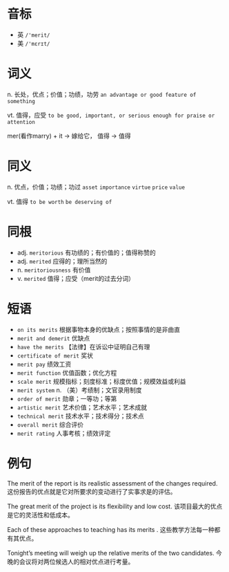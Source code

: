 # 音标

- 英 `/'merit/`
- 美 `/'mɛrɪt/`

# 词义

n. 长处，优点；价值；功绩，功劳
`an advantage or good feature of something`

vt. 值得，应受
`to be good, important, or serious enough for praise or attention`



mer(看作marry) + it → 嫁给它， 值得 → 值得

# 同义

n. 优点，价值；功绩；功过
`asset` `importance` `virtue` `price` `value`

vt. 值得
`to be worth` `be deserving of`

# 同根

- adj. `meritorious` 有功绩的；有价值的；值得称赞的
- adj. `merited` 应得的；理所当然的
- n. `meritoriousness` 有价值
- v. `merited` 值得；应受（merit的过去分词）

# 短语

- `on its merits` 根据事物本身的优缺点；按照事情的是非曲直
- `merit and demerit` 优缺点
- `have the merits` 【法律】在诉讼中证明自己有理
- `certificate of merit` 奖状
- `merit pay` 绩效工资
- `merit function` 优值函数；优化方程
- `scale merit` 规模指标；刻度标准；标度优值；规模效益或利益
- `merit system` n. （美）考绩制；文官录用制度
- `order of merit` 勋章；一等功；等第
- `artistic merit` 艺术价值；艺术水平；艺术成就
- `technical merit` 技术水平；技术得分；技术点
- `overall merit` 综合评价
- `merit rating` 人事考核；绩效评定

# 例句

The merit of the report is its realistic assessment of the changes required.
这份报告的优点就是它对所要求的变动进行了实事求是的评估。

The great merit of the project is its flexibility and low cost.
该项目最大的优点是它的灵活性和低成本。

Each of these approaches to teaching has its merits .
这些教学方法每一种都有其优点。

Tonight’s meeting will weigh up the relative merits of the two candidates.
今晚的会议将对两位候选人的相对优点进行考量。


